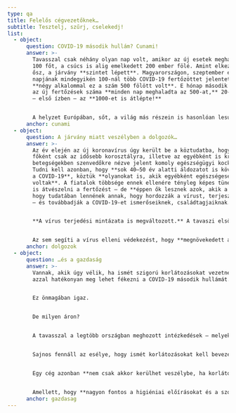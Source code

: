 ```yaml
---
type: qa
title: Felelős cégvezetőknek…
subtitle: Tesztelj, szűrj, cselekedj!
list:
  - object:
      question: COVID-19 második hullám? Cunami!
      answer: >-
        Tavasszal csak néhány olyan nap volt, amikor az új esetek meghaladták a
        100 főt, a csúcs is alig emelkedett 200 ember fölé. Amint elkezdődött az
        ősz, a járvány **szintet lépett**. Magyarországon, szeptember első 10
        napjának mindegyikén 100-nál több COVID-19 fertőzöttet jelentettek,
        **négy alkalommal ez a szám 500 fölött volt**. E hónap második felében
        az új fertőzések száma **minden nap meghaladta az 500-at,** 20-án pedig
        – első ízben – az **1000-et is átlépte!**


        A helyzet Európában, sőt, a világ más részein is hasonlóan lesújtó. [Ezen az oldalon](https://covid19.healthdata.org/global?view=total-deaths&tab=trend) nyomon lehet követni, hogy különböző forgatókönyvek mellett hogyan fognak alakulni 2020 végéig a COVID-19 okozta halálozási arányok. Az előrejelzések alapján még ismételt korlátozások mellett is 2 millió főre kell számítani, ám ha az alapvető szociális érintkezési szabályok sem teljesülnek, ez a 3 millió főt is elérheti. A COVID-19 világjárvánnyal kapcsolatos naprakész nemzetközi adatokat többek között a https://ourworldindata.org/coronavirus/ oldalon lehet megtalálni. Bármelyik ország statisztikái megtekinthetőek, a magyar adatok ide kattintva nézhetőek meg: [link](https://ourworldindata.org/coronavirus/country/hungary?country=~HUN).
      anchor: cunami
  - object:
      question: A járvány miatt veszélyben a dolgozók…
      answer: >-
        Az év elején az új koronavírus úgy került be a köztudatba, hogy az
        főként csak az idősebb korosztályra, illetve az egyébként is krónikus
        betegségekben szenvedőkre nézve jelent komoly egészségügyi kockázatot.
        Tudni kell azonban, hogy **sok 40–50 év alatti áldozatot is követelt már
        a COVID-19**, köztük **olyanokat is, akik egyébként egészségesek
        voltak**. A fiatalok többsége ennek ellenére tényleg képes tünetmentesen
        is átvészelni a fertőzést – de **éppen ők lesznek azok, akik a nélkül,
        hogy tudatában lennének annak, hogy hordozzák a vírust, terjesztik azt**
        – és továbbadják a COVID-19-et ismerőseiknek, családtagjaiknak.


        **A vírus terjedési mintázata is megváltozott.** A tavaszi első hullám során a COVID-19 esetek többségét főként idősotthonokból, egészségügyi intézményekből jelentették. Most viszont **az új koronavírus már mindenütt jelen van: iskolákban, vállalatoknál, hivatalokban is**. Amíg a fertőzöttek átlagéletkora tavasszal 67 év volt, a második hullám során ez [26 évre csökkent](https://www.portfolio.hu/gazdasag/20200904/koronavirus-26-ev-az-uj-magyar-fertozottek-atlageletkora-447308) – vagyis, a vírus legintenzívebben **a tanulók és a dolgozók között terjed**.


        Az sem segíti a vírus elleni védekezést, hogy **megnövekedett azok száma is, akik megkérdőjelezik a védekezés fontosságát, elbagatellizálják a COVID-19 okozta veszélyt, vagy akár a vírus létezését is tagadják**. Akik még a legalapvetőbb szabályokat – a maszk viselését, a rendelkezésre bocsátott fertőtlenítő használatát, vagy a szociális érintkezés ajánlásait – is megszegik, **felelőtlen magatartásukkal gyorsítják a vírus terjedését**.
      anchor: dolgozok
  - object:
      question: …és a gazdaság
      answer: >-
        Vannak, akik úgy vélik, ha ismét szigorú korlátozásokat vezetnek be,
        azzal hatékonyan meg lehet fékezni a COVID-19 második hullámát.


        Ez önmagában igaz.


        De milyen áron?


        A tavasszal a legtöbb országban meghozott intézkedések – melyek közül néhány nyáron is életben volt – **egész szektorokat bénítottak meg**: a vendéglátás, a turizmus, a rendezvényszervezés bevétele töredékére esett vissza. **Rengeteg intézmény, vállalat, üzlet kénytelen volt időlegesen bezárni**, ami tragikusan hatott az emberekre és a gazdasági szereplőkre nézve is. **Több százezer ember veszítette el időlegesen vagy véglegesen a munkáját;** rengeteg embernél a kijárási korlátozások fogyasztási korlátozásokkal is együtt kellett, hogy járjanak. Mindez természetesen a többi gazdasági szereplőre is hatást gyakorolt – aminek következményeként a COVID-19 elleni védekezés **a gazdasági világválságokhoz mérhető visszaesést okozott**.


        Sajnos fennáll az esélye, hogy ismét korlátozásokat kell bevezetni. Ám, éppen a tavaszi tapasztalatok miatt **a legtöbb ország, így Magyarország is igyekszik elkerülni, hogy meg kelljen ismételni a szigorú intézkedéseket**. Nem volna optimális megoldás, ha a COVID-19 okozta tragédiát csak egy pusztító gazdasági tragédia árán lehetne elkerülni!


        Egy cég azonban **nem csak akkor kerülhet veszélybe, ha korlátozásokat vezetnek be**. Ha ugyanis **megjelenik a dolgozók közt a vírus**, nagy az esélye, hogy az első fertőzötteknek nem, vagy csak nagyon enyhe tüneteik lesznek – ezért nem is lesznek tudatában, hogy megfertőzik a munkatársaikat is. A COVID-19 tehát egészen addig **észrevétlenül terjedhet** az emberek között, amíg valakinél nem **jelentkeznek a súlyos tünetek**. Ekkor viszont már csak a **dolgozók nagy részének, vagy akár összességének a hazaküldésével** lehet megoldani a helyzetet, ami **csökkenő termelést**, vagy, legrosszabb esetben, **létszámhiány, illetve betegség miatt történő teljes leállást eredményez!**


        Amellett, hogy **nagyon fontos a higiéniai előírásokat és a szociális érintkezés szabályait betartani**, a vírus terjedését **hatékonyan lassítja a rendszeres és módszeres tesztelés is**, hiszen e módszerrel **azonosítani lehet a fertőzötteket**, akiket elkülönítve meggátolható, hogy terjesszék a megbetegedést – és **megőrizhető a munkatársak többségének az egészsége**.
      anchor: gazdasag
---
```

